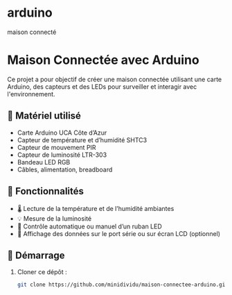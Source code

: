 # arduino
maison connecté

# Maison Connectée avec Arduino

Ce projet a pour objectif de créer une maison connectée utilisant une carte Arduino, des capteurs et des LEDs pour surveiller et interagir avec l'environnement.

## 🔧 Matériel utilisé

- Carte Arduino UCA Côte d’Azur
- Capteur de température et d’humidité SHTC3
- Capteur de mouvement PIR
- Capteur de luminosité LTR-303
- Bandeau LED RGB
- Câbles, alimentation, breadboard

## 🧠 Fonctionnalités

- 🌡️ Lecture de la température et de l’humidité ambiantes
- 💡 Mesure de la luminosité
- 🎨 Contrôle automatique ou manuel d’un ruban LED
- 💾 Affichage des données sur le port série ou sur écran LCD (optionnel)

## 🚀 Démarrage

1. Cloner ce dépôt :
   ```bash
   git clone https://github.com/minidividu/maison-connectee-arduino.git
